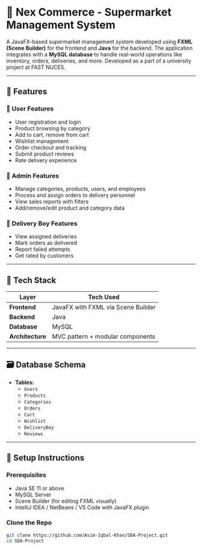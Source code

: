 # 🛒 Nex Commerce - Supermarket Management System

A JavaFX-based supermarket management system developed using **FXML (Scene Builder)** for the frontend and **Java** for the backend. The application integrates with a **MySQL database** to handle real-world operations like inventory, orders, deliveries, and more. Developed as a part of a university project at FAST NUCES.

---

## 📌 Features

### 👤 User Features
- User registration and login
- Product browsing by category
- Add to cart, remove from cart
- Wishlist management
- Order checkout and tracking
- Submit product reviews
- Rate delivery experience

### 🔐 Admin Features
- Manage categories, products, users, and employees
- Process and assign orders to delivery personnel
- View sales reports with filters
- Add/remove/edit product and category data

### 🚚 Delivery Boy Features
- View assigned deliveries
- Mark orders as delivered
- Report failed attempts
- Get rated by customers

---

## 🧰 Tech Stack

| Layer         | Tech Used                         |
|---------------|-----------------------------------|
| **Frontend**  | JavaFX with FXML via Scene Builder |
| **Backend**   | Java                              |
| **Database**  | MySQL                             |
| **Architecture** | MVC pattern + modular components |

---


## 🗃️ Database Schema

- **Tables:**
  - `Users`
  - `Products`
  - `Categories`
  - `Orders`
  - `Cart`
  - `Wishlist`
  - `DeliveryBoy`
  - `Reviews`


---

## 🔧 Setup Instructions

### Prerequisites
- Java SE 11 or above
- MySQL Server
- Scene Builder (for editing FXML visually)
- IntelliJ IDEA / NetBeans / VS Code with JavaFX plugin

### Clone the Repo
```bash
git clone https://github.com/Asim-Iqbal-Khan/SDA-Project.git
cd SDA-Project
